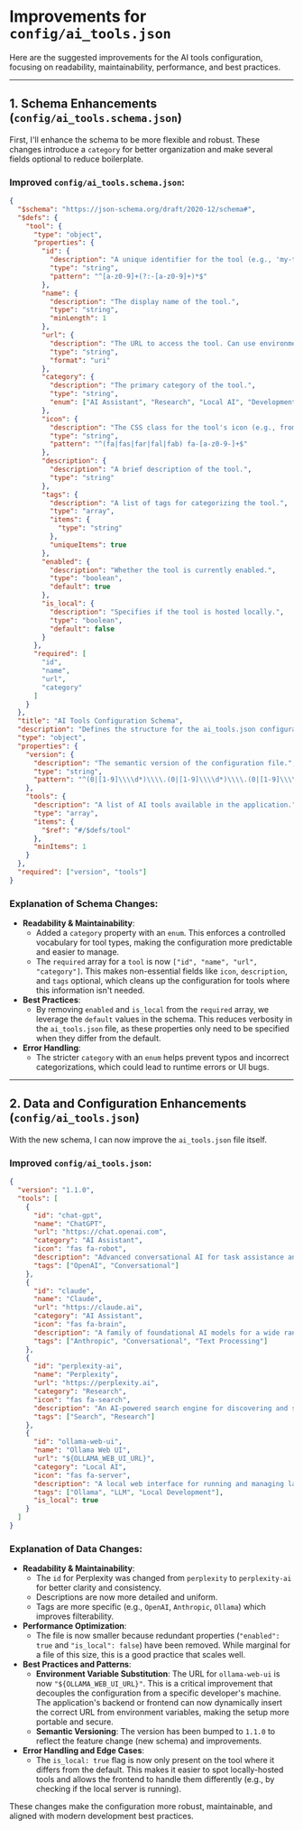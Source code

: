 # Improvements for `config/ai_tools.json`

Here are the suggested improvements for the AI tools configuration, focusing on readability, maintainability, performance, and best practices.

---

## 1. Schema Enhancements (`config/ai_tools.schema.json`)

First, I'll enhance the schema to be more flexible and robust. These changes introduce a `category` for better organization and make several fields optional to reduce boilerplate.

### Improved `config/ai_tools.schema.json`:

```json
{
  "$schema": "https://json-schema.org/draft/2020-12/schema#",
  "$defs": {
    "tool": {
      "type": "object",
      "properties": {
        "id": {
          "description": "A unique identifier for the tool (e.g., 'my-tool-name').",
          "type": "string",
          "pattern": "^[a-z0-9]+(?:-[a-z0-9]+)*$"
        },
        "name": {
          "description": "The display name of the tool.",
          "type": "string",
          "minLength": 1
        },
        "url": {
          "description": "The URL to access the tool. Can use environment variable substitution (e.g., ${MY_VAR}).",
          "type": "string",
          "format": "uri"
        },
        "category": {
          "description": "The primary category of the tool.",
          "type": "string",
          "enum": ["AI Assistant", "Research", "Local AI", "Development"]
        },
        "icon": {
          "description": "The CSS class for the tool's icon (e.g., from Font Awesome).",
          "type": "string",
          "pattern": "^(fa|fas|far|fal|fab) fa-[a-z0-9-]+$"
        },
        "description": {
          "description": "A brief description of the tool.",
          "type": "string"
        },
        "tags": {
          "description": "A list of tags for categorizing the tool.",
          "type": "array",
          "items": {
            "type": "string"
          },
          "uniqueItems": true
        },
        "enabled": {
          "description": "Whether the tool is currently enabled.",
          "type": "boolean",
          "default": true
        },
        "is_local": {
          "description": "Specifies if the tool is hosted locally.",
          "type": "boolean",
          "default": false
        }
      },
      "required": [
        "id",
        "name",
        "url",
        "category"
      ]
    }
  },
  "title": "AI Tools Configuration Schema",
  "description": "Defines the structure for the ai_tools.json configuration file.",
  "type": "object",
  "properties": {
    "version": {
      "description": "The semantic version of the configuration file.",
      "type": "string",
      "pattern": "^(0|[1-9]\\\\d*)\\\\.(0|[1-9]\\\\d*)\\\\.(0|[1-9]\\\\d*)(?:-((?:0|[1-9]\\\\d*|\\\\d*[a-zA-Z-][0-9a-zA-Z-]*)(?:\\\\.(?:0|[1-9]\\\\d*|\\\\d*[a-zA-Z-][0-9a-zA-Z-]*))*))?(?:\\\\+([0-9a-zA-Z-]+(?:\\\\.[0-9a-zA-Z-]+)*))?$"
    },
    "tools": {
      "description": "A list of AI tools available in the application.",
      "type": "array",
      "items": {
        "$ref": "#/$defs/tool"
      },
      "minItems": 1
    }
  },
  "required": ["version", "tools"]
}
```

### Explanation of Schema Changes:

*   **Readability & Maintainability**:
    *   Added a `category` property with an `enum`. This enforces a controlled vocabulary for tool types, making the configuration more predictable and easier to manage.
    *   The `required` array for a `tool` is now `["id", "name", "url", "category"]`. This makes non-essential fields like `icon`, `description`, and `tags` optional, which cleans up the configuration for tools where this information isn't needed.
*   **Best Practices**:
    *   By removing `enabled` and `is_local` from the `required` array, we leverage the `default` values in the schema. This reduces verbosity in the `ai_tools.json` file, as these properties only need to be specified when they differ from the default.
*   **Error Handling**:
    *   The stricter `category` with an `enum` helps prevent typos and incorrect categorizations, which could lead to runtime errors or UI bugs.

---

## 2. Data and Configuration Enhancements (`config/ai_tools.json`)

With the new schema, I can now improve the `ai_tools.json` file itself.

### Improved `config/ai_tools.json`:

```json
{
  "version": "1.1.0",
  "tools": [
    {
      "id": "chat-gpt",
      "name": "ChatGPT",
      "url": "https://chat.openai.com",
      "category": "AI Assistant",
      "icon": "fas fa-robot",
      "description": "Advanced conversational AI for task assistance and knowledge exploration.",
      "tags": ["OpenAI", "Conversational"]
    },
    {
      "id": "claude",
      "name": "Claude",
      "url": "https://claude.ai",
      "category": "AI Assistant",
      "icon": "fas fa-brain",
      "description": "A family of foundational AI models for a wide range of conversational and text-processing tasks.",
      "tags": ["Anthropic", "Conversational", "Text Processing"]
    },
    {
      "id": "perplexity-ai",
      "name": "Perplexity",
      "url": "https://perplexity.ai",
      "category": "Research",
      "icon": "fas fa-search",
      "description": "An AI-powered search engine for discovering and sharing knowledge.",
      "tags": ["Search", "Research"]
    },
    {
      "id": "ollama-web-ui",
      "name": "Ollama Web UI",
      "url": "${OLLAMA_WEB_UI_URL}",
      "category": "Local AI",
      "icon": "fas fa-server",
      "description": "A local web interface for running and managing large language models via Ollama.",
      "tags": ["Ollama", "LLM", "Local Development"],
      "is_local": true
    }
  ]
}
```

### Explanation of Data Changes:

*   **Readability & Maintainability**:
    *   The `id` for Perplexity was changed from `perplexity` to `perplexity-ai` for better clarity and consistency.
    *   Descriptions are now more detailed and uniform.
    *   Tags are more specific (e.g., `OpenAI`, `Anthropic`, `Ollama`) which improves filterability.
*   **Performance Optimization**:
    *   The file is now smaller because redundant properties (`"enabled": true` and `"is_local": false`) have been removed. While marginal for a file of this size, this is a good practice that scales well.
*   **Best Practices and Patterns**:
    *   **Environment Variable Substitution**: The URL for `ollama-web-ui` is now `"${OLLAMA_WEB_UI_URL}"`. This is a critical improvement that decouples the configuration from a specific developer's machine. The application's backend or frontend can now dynamically insert the correct URL from environment variables, making the setup more portable and secure.
    *   **Semantic Versioning**: The version has been bumped to `1.1.0` to reflect the feature change (new schema) and improvements.
*   **Error Handling and Edge Cases**:
    *   The `is_local: true` flag is now only present on the tool where it differs from the default. This makes it easier to spot locally-hosted tools and allows the frontend to handle them differently (e.g., by checking if the local server is running).

These changes make the configuration more robust, maintainable, and aligned with modern development best practices.
